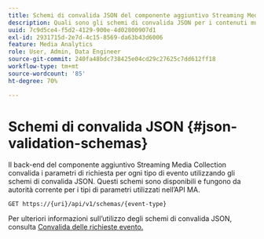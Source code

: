 ```yaml
---
title: Schemi di convalida JSON del componente aggiuntivo Streaming Media Collection
description: Quali sono gli schemi di convalida JSON per i contenuti multimediali dinamici e come vengono utilizzati per determinare i parametri corretti del corpo della richiesta per ciascun tipo di evento.
uuid: 7c9d5ce4-f5d2-4129-900e-4d02800907d1
exl-id: 2931715d-2e7d-4c15-8569-da63b43d6006
feature: Media Analytics
role: User, Admin, Data Engineer
source-git-commit: 240fa48bdc738425e04cd29c27625c7dd612ff18
workflow-type: tm+mt
source-wordcount: '85'
ht-degree: 70%

---
```


# Schemi di convalida JSON {#json-validation-schemas}

Il back-end del componente aggiuntivo Streaming Media Collection convalida i parametri di richiesta per ogni tipo di evento utilizzando gli schemi di convalida JSON. Questi schemi sono disponibili e fungono da autorità corrente per i tipi di parametri utilizzati nell’API MA.

`GET https://{uri}/api/v1/schemas/{event-type}`

Per ulteriori informazioni sull’utilizzo degli schemi di convalida JSON, consulta [Convalida delle richieste evento.](../mc-api-impl/mc-api-validate-reqs.md)
